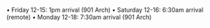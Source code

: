 •	Friday 12-15: 1pm arrival (901 Arch)
•	Saturday 12-16: 6:30am arrival (remote)
•	Monday 12-18: 7:30am arrival (901 Arch)

